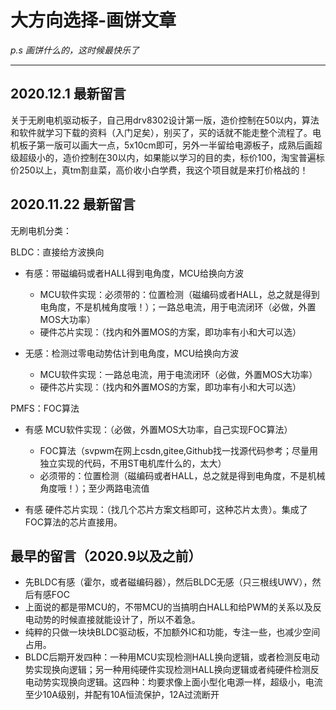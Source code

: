 # 大方向选择-画饼文章

*p.s 画饼什么的，这时候最快乐了*

------

## 2020.12.1 最新留言

关于无刷电机驱动板子，自己用drv8302设计第一版，造价控制在50以内，算法和软件就学习下载的资料（入门足矣），别买了，买的话就不能走整个流程了。电机板子第一版可以画大一点，5x10cm即可，另外一半留给电源板子，成熟后画超级超级小的，造价控制在30以内，如果能以学习的目的卖，标价100，淘宝普遍标价250以上，真tm割韭菜，高价收小白学费，我这个项目就是来打价格战的！

## 2020.11.22 最新留言

无刷电机分类：

BLDC：直接给方波换向

-   有感：带磁编码或者HALL得到电角度，MCU给换向方波
    -   MCU软件实现：必须带的：位置检测（磁编码或者HALL，总之就是得到电角度，不是机械角度哦！）；一路总电流，用于电流闭环（必做，外置MOS大功率）
    -   硬件芯片实现：（找内和外置MOS的方案，即功率有小和大可以选）

-   无感：检测过零电动势估计到电角度，MCU给换向方波
    -   MCU软件实现：一路总电流，用于电流闭环（必做，外置MOS大功率）
    -   硬件芯片实现：（找内和外置MOS的方案，即功率有小和大可以选）

PMFS：FOC算法

-   有感 MCU软件实现：（必做，外置MOS大功率，自己实现FOC算法）
    -   FOC算法（svpwm在网上csdn,gitee,Github找一找源代码参考；尽量用独立实现的代码，不用ST电机库什么的，太大）
    -   必须带的：位置检测（磁编码或者HALL，总之就是得到电角度，不是机械角度哦！）；至少两路电流值

-   有感 硬件芯片实现：（找几个芯片方案文档即可，这种芯片太贵）。集成了FOC算法的芯片直接用。

## 最早的留言（2020.9以及之前）

-   先BLDC有感（霍尔，或者磁编码器），然后BLDC无感（只三根线UWV），然后有感FOC
-   上面说的都是带MCU的，不带MCU的当搞明白HALL和给PWM的关系以及反电动势的时候直接就能设计了，所以不着急。
-   纯粹的只做一块块BLDC驱动板，不加额外IC和功能，专注一些，也减少空间占用。
-   BLDC后期开发四种：一种用MCU实现检测HALL换向逻辑，或者检测反电动势实现换向逻辑；另一种用纯硬件实现检测HALL换向逻辑或者纯硬件检测反电动势实现换向逻辑。这四种：均要求像上面小型化电源一样，超级小，电流至少10A级别，并配有10A恒流保护，12A过流断开